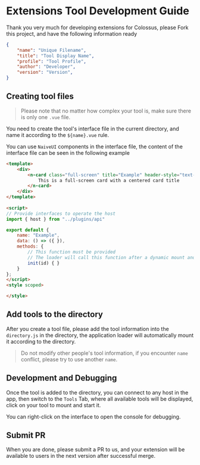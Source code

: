 # Extensions Tool Development Guide

Thank you very much for developing extensions for Colossus, please Fork this project, and have the following information ready

```json
{
    "name": "Unique Filename",
    "title": "Tool Display Name",
    "profile": "Tool Profile",
    "author": "Developer",
    "version": "Version",
}
```

## Creating tool files

> Please note that no matter how complex your tool is, make sure there is only one `.vue` file.

You need to create the tool's interface file in the current directory, and name it according to the `${name}.vue` rule.

You can use `NaiveUI` components in the interface file, the content of the interface file can be seen in the following example

```html
<template>
    <div>
        <n-card class="full-screen" title="Example" header-style="text-align: center" :bordered="false" size="small">
            This is a full-screen card with a centered card title
        </n-card>
    </div>
</template>
  
<script>
// Provide interfaces to operate the host
import { host } from "../plugins/api"

export default {
    name: "Example",
    data: () => ({ }),
    methods: {
        // This function must be provided
        // The loader will call this function after a dynamic mount and pass in the host number
        init(id) { }
    }
};
</script>
<style scoped>

</style>
```

## Add tools to the directory

After you create a tool file, please add the tool information into the `directory.js` in the directory, the application loader will automatically mount it according to the directory.

> Do not modify other people's tool information, if you encounter `name` conflict, please try to use another `name`.

## Development and Debugging

Once the tool is added to the directory, you can connect to any host in the app, then switch to the `Tools` Tab, where all available tools will be displayed, click on your tool to mount and start it.

You can right-click on the interface to open the console for debugging.

## Submit PR

When you are done, please submit a PR to us, and your extension will be available to users in the next version after successful merge.